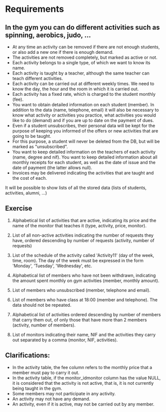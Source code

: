 # Requirements

## In the gym you can do different activities such as spinning, aerobics, judo, ... 

- At any time an activity can be removed if there are not enough students, or also add a new one if there is enough demand. 
- The activities are not removed completely, but marked as active or not.
- Each activity belongs to a single type, of which we want to know its name.
- Each activity is taught by a teacher, although the same teacher can teach different activities.
- Each activity can be carried out at different weekly times. We need to know the day, the hour and the room in which it is carried out.
- Each activity has a fixed rate, which is charged to the student monthly (fee).
- You want to obtain detailed information on each student (member). In addition to the data (name, telephone, email) it will also be necessary to know what activity or activities you practice, what activities you would like to do (demand) and if you are up to date on the payment of dues.
- Even if a student unsubscribes, their personal data will be kept for the purpose of keeping you informed of the offers or new activities that are going to be taught. 
- For this purpose, a student will never be deleted from the DB, but will be marked as "unsubscribed".
- You want to keep detailed information on the teachers of each activity (name, degree and nif). You want to keep detailed information about all monthly receipts for each student, as well as the date of issue and the date of payment (the latter allows null).
- Invoices may be delivered indicating the activities that are taught and the cost of each.


It will be possible to show lists of all the stored data (lists of students, activities, alumni, ...)


## Exercise

1. Alphabetical list of activities that are active, indicating its price and the name of the monitor that teaches it (type, activity, price, monitor).

2. List of all non-active activities indicating the number of requests they have, ordered descending by number of requests (activity, number of requests)

3. List of the schedule of the activity called 'Activity11' (day of the week, time, room). The day of the week must be expressed in the form 'Monday', 'Tuesday', 'Wednesday', etc.

4. Alphabetical list of members who have not been withdrawn, indicating the amount spent monthly on gym activities (member, monthly amount).

5. List of members who unsubscribed (member, telephone and email).

6. List of members who have class at 18:00 (member and telephone). The data should not be repeated.

7. Alphabetical list of activities ordered descending by number of members that carry them out, of only those that have more than 2 members (activity, number of members).

8. List of monitors indicating their name, NIF and the activities they carry out separated by a comma (monitor, NIF, activities).

## Clarifications:

* In the activity table, the fee column refers to the monthly price that a member must pay to carry it out.
* In the activity table, if the monitor_idmonitor column has the value NULL, it is considered that the activity is not active, that is, it is not currently being taught in the gym.
* Some members may not participate in any activity.
* An activity may not have any demand.
* An activity, even if it is active, may not be carried out by any member.